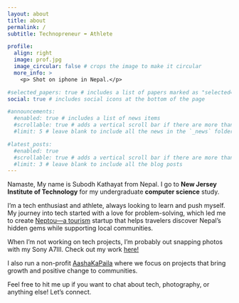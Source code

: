 ```yaml
---
layout: about
title: about
permalink: /
subtitle: Technopreneur ⬌ Athlete

profile:
  align: right
  image: prof.jpg
  image_circular: false # crops the image to make it circular
  more_info: >
    <p> Shot on iphone in Nepal.</p>

#selected_papers: true # includes a list of papers marked as "selected={true}"
social: true # includes social icons at the bottom of the page

#announcements:
  #enabled: true # includes a list of news items
  #scrollable: true # adds a vertical scroll bar if there are more than 3 news items
  #limit: 5 # leave blank to include all the news in the `_news` folder

#latest_posts:
  #enabled: true
  #scrollable: true # adds a vertical scroll bar if there are more than 3 new posts items
  #limit: 3 # leave blank to include all the blog posts
---
```


Namaste, My name is Subodh Kathayat from Nepal. I go to **New Jersey Institute of Technology** for my undergraduate **computer science** study.  

I’m a tech enthusiast and athlete, always looking to learn and push myself. My journey into tech started with a love for problem-solving, which led me to create [Neptou—a tourism](https://www.tiktok.com/@kantipurtvhd/video/7179143375092796673) startup that helps travelers discover Nepal’s hidden gems while supporting local communities. 

When I’m not working on tech projects, I’m probably out snapping photos with my Sony A7III. Check out my work [here!](https://www.instagram.com/sk_clicks_01/)

I also run a non-profit [AashaKaPaila](https://www.instagram.com/aashakapaila/) where we focus on projects that bring growth and positive change to communities.

Feel free to hit me up if you want to chat about tech, photography, or anything else! Let’s connect. 